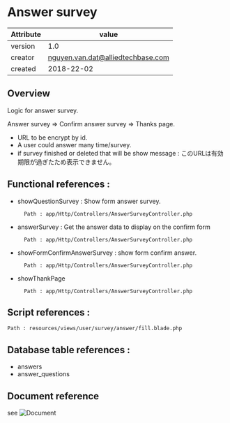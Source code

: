 # Answer survey

Attribute | value
--------- |---------
version   | 1.0
creator   | nguyen.van.dat@alliedtechbase.com
created   | 2018-22-02

## Overview

Logic for answer survey.

Answer survey => Confirm answer survey => Thanks page.
 
- URL to be encrypt by id.
- A user could answer many time/survey.
- if survey finished or deleted that will be show message :
        このURLは有効期限が過ぎたため表示できません。

## Functional references : 

* showQuestionSurvey : Show form answer survey.
        
        
        
        Path : app/Http/Controllers/AnswerSurveyController.php
    
* answerSurvey : Get the answer data to display on the confirm form

    
        Path : app/Http/Controllers/AnswerSurveyController.php
    
* showFormConfirmAnswerSurvey : show form confirm answer.
    

        Path : app/Http/Controllers/AnswerSurveyController.php
    
* showThankPage 
    
        
        Path : app/Http/Controllers/AnswerSurveyController.php
    
## Script references : 
    
    
    Path : resources/views/user/survey/answer/fill.blade.php
    
## Database table references :
- answers
- answer_questions

## Document reference
  see ![Document](https://docs.google.com/spreadsheets/d/1KZBQCwq3FLdunpxjGNZlLA58ZovPQ_9wuOiBkCXG2Os/edit#gid=898599133)

  
 